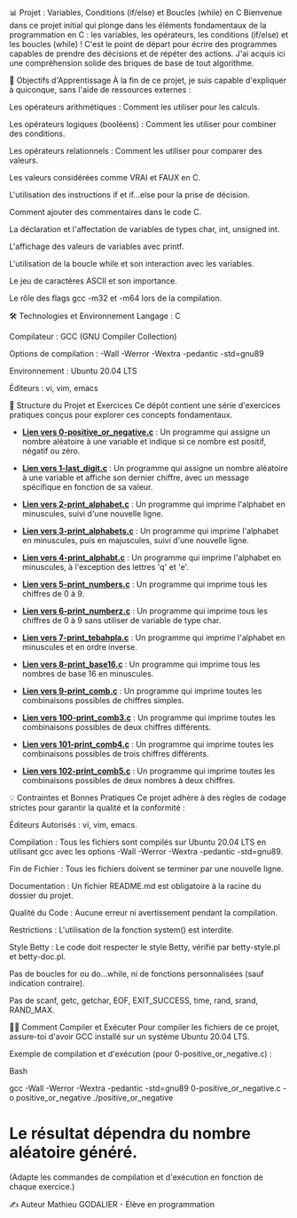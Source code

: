📊 Projet : Variables, Conditions (if/else) et Boucles (while) en C
Bienvenue dans ce projet initial qui plonge dans les éléments fondamentaux de la programmation en C : les variables, les opérateurs, les conditions (if/else) et les boucles (while) ! C'est le point de départ pour écrire des programmes capables de prendre des décisions et de répéter des actions. J'ai acquis ici une compréhension solide des briques de base de tout algorithme.

🎯 Objectifs d'Apprentissage
À la fin de ce projet, je suis capable d'expliquer à quiconque, sans l'aide de ressources externes :

Les opérateurs arithmétiques : Comment les utiliser pour les calculs.

Les opérateurs logiques (booléens) : Comment les utiliser pour combiner des conditions.

Les opérateurs relationnels : Comment les utiliser pour comparer des valeurs.

Les valeurs considérées comme VRAI et FAUX en C.

L'utilisation des instructions if et if...else pour la prise de décision.

Comment ajouter des commentaires dans le code C.

La déclaration et l'affectation de variables de types char, int, unsigned int.

L'affichage des valeurs de variables avec printf.

L'utilisation de la boucle while et son interaction avec les variables.

Le jeu de caractères ASCII et son importance.

Le rôle des flags gcc -m32 et -m64 lors de la compilation.

🛠️ Technologies et Environnement
Langage : C

Compilateur : GCC (GNU Compiler Collection)

Options de compilation : -Wall -Werror -Wextra -pedantic -std=gnu89

Environnement : Ubuntu 20.04 LTS

Éditeurs : vi, vim, emacs

📖 Structure du Projet et Exercices
Ce dépôt contient une série d'exercices pratiques conçus pour explorer ces concepts fondamentaux.

* **[Lien vers 0-positive_or_negative.c](https://github.com/Mathieu7483/holbertonschool-low_level_programming/blob/main/variables_if_else_while/0-positive_or_negative.c)** : Un programme qui assigne un nombre aléatoire à une variable et indique si ce nombre est positif, négatif ou zéro.

* **[Lien vers 1-last_digit.c](https://github.com/Mathieu7483/holbertonschool-low_level_programming/blob/main/variables_if_else_while/1-last_digit.c)** : Un programme qui assigne un nombre aléatoire à une variable et affiche son dernier chiffre, avec un message spécifique en fonction de sa valeur.

* **[Lien vers 2-print_alphabet.c](https://github.com/Mathieu7483/holbertonschool-low_level_programming/blob/main/variables_if_else_while/2-print_alphabet.c)** : Un programme qui imprime l'alphabet en minuscules, suivi d'une nouvelle ligne.

* **[Lien vers 3-print_alphabets.c](https://github.com/Mathieu7483/holbertonschool-low_level_programming/blob/main/variables_if_else_while/3-print_alphabets.c)** : Un programme qui imprime l'alphabet en minuscules, puis en majuscules, suivi d'une nouvelle ligne.

* **[Lien vers 4-print_alphabt.c](https://github.com/Mathieu7483/holbertonschool-low_level_programming/blob/main/variables_if_else_while/4-print_alphabt.c)** : Un programme qui imprime l'alphabet en minuscules, à l'exception des lettres 'q' et 'e'.

* **[Lien vers 5-print_numbers.c](https://github.com/Mathieu7483/holbertonschool-low_level_programming/blob/main/variables_if_else_while/5-print_numbers.c)** : Un programme qui imprime tous les chiffres de 0 à 9.

* **[Lien vers 6-print_numberz.c](https://github.com/Mathieu7483/holbertonschool-low_level_programming/blob/main/variables_if_else_while/6-print_numberz.c)** : Un programme qui imprime tous les chiffres de 0 à 9 sans utiliser de variable de type char.

* **[Lien vers 7-print_tebahpla.c](https://github.com/Mathieu7483/holbertonschool-low_level_programming/blob/main/variables_if_else_while/7-print_tebahpla.c)** : Un programme qui imprime l'alphabet en minuscules et en ordre inverse.

* **[Lien vers 8-print_base16.c](https://github.com/Mathieu7483/holbertonschool-low_level_programming/blob/main/variables_if_else_while/8-print_base16.c)** : Un programme qui imprime tous les nombres de base 16 en minuscules.

* **[Lien vers 9-print_comb.c](https://github.com/Mathieu7483/holbertonschool-low_level_programming/blob/main/variables_if_else_while/9-print_comb.c)** : Un programme qui imprime toutes les combinaisons possibles de chiffres simples.

* **[Lien vers 100-print_comb3.c](https://github.com/Mathieu7483/holbertonschool-low_level_programming/blob/main/variables_if_else_while/100-print_comb3.c)** : Un programme qui imprime toutes les combinaisons possibles de deux chiffres différents.

* **[Lien vers 101-print_comb4.c](https://github.com/Mathieu7483/holbertonschool-low_level_programming/blob/main/variables_if_else_while/101-print_comb4.c)** : Un programme qui imprime toutes les combinaisons possibles de trois chiffres différents.

* **[Lien vers 102-print_comb5.c](https://github.com/Mathieu7483/holbertonschool-low_level_programming/blob/main/variables_if_else_while/102-print_comb5.c)** : Un programme qui imprime toutes les combinaisons possibles de deux nombres à deux chiffres.



💡 Contraintes et Bonnes Pratiques
Ce projet adhère à des règles de codage strictes pour garantir la qualité et la conformité :

Éditeurs Autorisés : vi, vim, emacs.

Compilation : Tous les fichiers sont compilés sur Ubuntu 20.04 LTS en utilisant gcc avec les options -Wall -Werror -Wextra -pedantic -std=gnu89.

Fin de Fichier : Tous les fichiers doivent se terminer par une nouvelle ligne.

Documentation : Un fichier README.md est obligatoire à la racine du dossier du projet.

Qualité du Code : Aucune erreur ni avertissement pendant la compilation.

Restrictions : L'utilisation de la fonction system() est interdite.

Style Betty : Le code doit respecter le style Betty, vérifié par betty-style.pl et betty-doc.pl.

Pas de boucles for ou do...while, ni de fonctions personnalisées (sauf indication contraire).

Pas de scanf, getc, getchar, EOF, EXIT_SUCCESS, time, rand, srand, RAND_MAX.

👨‍💻 Comment Compiler et Exécuter
Pour compiler les fichiers de ce projet, assure-toi d'avoir GCC installé sur un système Ubuntu 20.04 LTS.

Exemple de compilation et d'exécution (pour 0-positive_or_negative.c) :

Bash

gcc -Wall -Werror -Wextra -pedantic -std=gnu89 0-positive_or_negative.c -o positive_or_negative
./positive_or_negative
# Le résultat dépendra du nombre aléatoire généré.
(Adapte les commandes de compilation et d'exécution en fonction de chaque exercice.)

✍️ Auteur
Mathieu GODALIER - Élève en programmation
